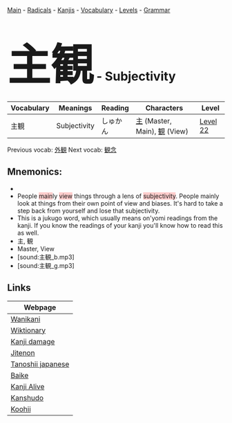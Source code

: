 <style> bigfont {font-size: 100px}</style>
[Main](../README.md) -
[Radicals](../radicals.md) -
[Kanjis](../kanjis.md) -
[Vocabulary](../vocabulary.md) -
[Levels](../levels.md) -
[Grammar](../grammar.md)
# <bigfont> 主観</bigfont> - Subjectivity 

| Vocabulary | Meanings | Reading | Characters | Level |
| --- | --- | --- | --- | --- |
| 主観 | Subjectivity | しゅかん |  [主](../kanjis/主.md) (Master, Main), [観](../kanjis/観.md) (View) | [Level 22](../levels/wk_level22.md) |

Previous vocab: [外観](外観.md) Next vocab: [観念](観念.md) 

## Mnemonics:

* 
* People <span style="background-color:#ffcccb"> main</span>ly <span style="background-color:#ffcccb"> view</span> things through a lens of <span style="background-color:#ffcccb"> subjectivity</span>. People mainly look at things from their own point of view and biases. It's hard to take a step back from yourself and lose that subjectivity.
* This is a jukugo word, which usually means on'yomi readings from the kanji. If you know the readings of your kanji you'll know how to read this as well.
* 主, 観
* Master, View
* [sound:主観_b.mp3]
* [sound:主観_g.mp3]


## Links 

| Webpage |
| --- |
| [Wanikani          ](https://www.wanikani.com/kanji/主観) |
| [Wiktionary        ](https://en.wiktionary.org/wiki/主観) |
| [Kanji damage      ](http://www.kanjidamage.com/kanji/search?utf8=✓&q=主観) |
| [Jitenon           ](https://jitenon.com/kanji/主観) |
| [Tanoshii japanese ](https://www.tanoshiijapanese.com/dictionary/kanji.cfm?k=主観) |
| [Baike             ](https://baike.baidu.com/item/主観) |
| [Kanji Alive       ](https://app.kanjialive.com/主観) |
| [Kanshudo          ](https://www.kanshudo.com/searchmn?q=主観) |
| [Koohii            ](https://kanji.koohii.com/study/kanji/主観) |
